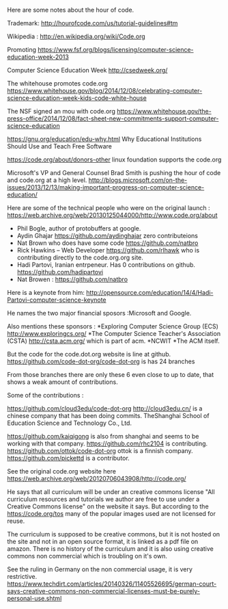 Here are some notes about the hour of code.

Trademark:
http://hourofcode.com/us/tutorial-guidelines#tm

Wikipedia :
http://en.wikipedia.org/wiki/Code.org

Promoting 
https://www.fsf.org/blogs/licensing/computer-science-education-week-2013

Computer Science Education Week 
http://csedweek.org/

The whitehouse promotes code.org
https://www.whitehouse.gov/blog/2014/12/08/celebrating-computer-science-education-week-kids-code-white-house

The NSF signed an mou with code.org
https://www.whitehouse.gov/the-press-office/2014/12/08/fact-sheet-new-commitments-support-computer-science-education

https://gnu.org/education/edu-why.html Why Educational Institutions Should Use and Teach Free Software

https://code.org/about/donors-other linux foundation supports the code.org

Microsoft's VP and General Counsel Brad Smith is pushing the hour of code and code.org at a high level.
http://blogs.microsoft.com/on-the-issues/2013/12/13/making-important-progress-on-computer-science-education/

Here are some of the technical people who were on the original launch :
https://web.archive.org/web/20130125044000/http://www.code.org/about

* Phil Bogle, author of protobuffers at google.
* Aydin Ghajar https://github.com/aydinghajar zero contributeions
* Nat Brown who does have some code https://github.com/natbro
* Rick Hawkins – Web Developer https://github.com/rlhawk who is contributing directly to the code.org.org site.
* Hadi Partovi, Iranian entrpeneur. Has 0 contributions on github. https://github.com/hadipartovi
* Nat Browen : https://github.com/natbro

Here is a keynote from him:
http://opensource.com/education/14/4/Hadi-Partovi-computer-science-keynote

He names the two major financial sposors :Microsoft and Google.

Also mentions these sponsors :
    *Exploring Computer Science Group (ECS) http://www.exploringcs.org/ 
    *The Computer Science Teacher's Association (CSTA) http://csta.acm.org/
    which is part of acm. 
    *NCWIT
    *The ACM itself.

But the code for the code.dot.org website is line at github.
https://github.com/code-dot-org/code-dot-org is has 24 branches

From those branches there are only these 6 even close to up to date, that shows
a weak amount of contributions. 

Some of the contributions :

https://github.com/cloud3edu/code-dot-org http://cloud3edu.cn/ is a chinese
    company that has been doing commits. TheShanghai School of Education
    Science and Technology Co., Ltd.

https://github.com/kaiqigong is also from shanghai and seems to be working with
that company.
https://github.com/rhc2104 is contributing.
https://github.com/ottok/code-dot-org ottok is a finnish company.
https://github.com/pickettd is a contributor.

See the original code.org website here
https://web.archive.org/web/20120706043908/http://code.org/

He says that all curriculum will be under an creative commons license
"All curriculum resources and tutorials we author are free to use under a
Creative Commons license" on the website it says.
But according to the https://code.org/tos many of the popular images used are
not licensed for reuse.

The curriculum is supposed to be creative commons, but it is not hosted on the
site and not in an open source format, it is linked as a pdf file on
amazon. There is no history of the curriculum and it is also using creative
commons non commercial which is troubling on it's own.

See the ruling in Germany on the non commercial usage, it is very restrictive.
https://www.techdirt.com/articles/20140326/11405526695/german-court-says-creative-commons-non-commercial-licenses-must-be-purely-personal-use.shtml


